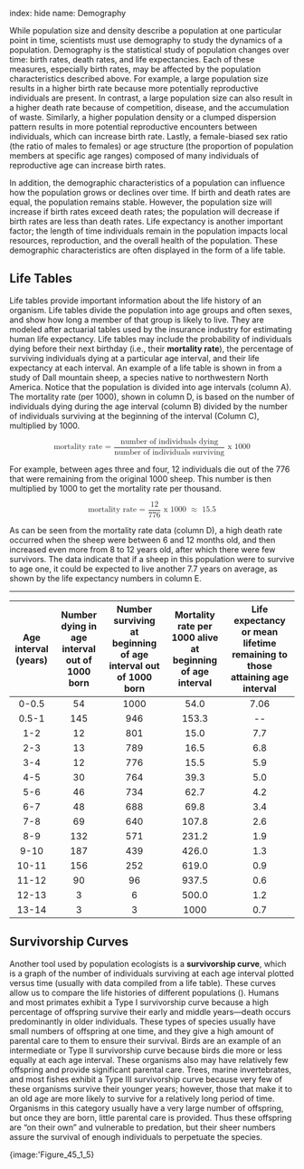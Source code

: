 index: hide
name: Demography

While population size and density describe a population at one particular point in time, scientists must use demography to study the dynamics of a population. Demography is the statistical study of population changes over time: birth rates, death rates, and life expectancies. Each of these measures, especially birth rates, may be affected by the population characteristics described above. For example, a large population size results in a higher birth rate because more potentially reproductive individuals are present. In contrast, a large population size can also result in a higher death rate because of competition, disease, and the accumulation of waste. Similarly, a higher population density or a clumped dispersion pattern results in more potential reproductive encounters between individuals, which can increase birth rate. Lastly, a female-biased sex ratio (the ratio of males to females) or age structure (the proportion of population members at specific age ranges) composed of many individuals of reproductive age can increase birth rates.

In addition, the demographic characteristics of a population can influence how the population grows or declines over time. If birth and death rates are equal, the population remains stable. However, the population size will increase if birth rates exceed death rates; the population will decrease if birth rates are less than death rates. Life expectancy is another important factor; the length of time individuals remain in the population impacts local resources, reproduction, and the overall health of the population. These demographic characteristics are often displayed in the form of a life table.

## Life Tables

Life tables provide important information about the life history of an organism. Life tables divide the population into age groups and often sexes, and show how long a member of that group is likely to live. They are modeled after actuarial tables used by the insurance industry for estimating human life expectancy. Life tables may include the probability of individuals dying before their next birthday (i.e., their  **mortality rate**), the percentage of surviving individuals dying at a particular age interval, and their life expectancy at each interval. An example of a life table is shown in  from a study of Dall mountain sheep, a species native to northwestern North America. Notice that the population is divided into age intervals (column A). The mortality rate (per 1000), shown in column D, is based on the number of individuals dying during the age interval (column B) divided by the number of individuals surviving at the beginning of the interval (Column C), multiplied by 1000.

<math display="block" xmlns:q="http://cnx.rice.edu/qml/1.0" xmlns:m="http://www.w3.org/1998/Math/MathML" xmlns:bib="http://bibtexml.sf.net/" xmlns:md="http://cnx.rice.edu/mdml" xmlns="http://cnx.rice.edu/cnxml"> <mrow>  <mtext>mortality rate = </mtext><mfrac>   <mrow>    <mtext>number of individuals dying</mtext>   </mrow>   <mrow>    <mtext>number of individuals surviving</mtext>   </mrow>  </mfrac>  <mtext> x 1000</mtext> </mrow></math>

For example, between ages three and four, 12 individuals die out of the 776 that were remaining from the original 1000 sheep. This number is then multiplied by 1000 to get the mortality rate per thousand.

<math display="block" xmlns:q="http://cnx.rice.edu/qml/1.0" xmlns:m="http://www.w3.org/1998/Math/MathML" xmlns:bib="http://bibtexml.sf.net/" xmlns:md="http://cnx.rice.edu/mdml" xmlns="http://cnx.rice.edu/cnxml"> <mrow>  <mtext>mortality rate = </mtext><mfrac>   <mrow>    <mtext>12</mtext>   </mrow>   <mrow>    <mtext>776</mtext>   </mrow>  </mfrac>  <mtext> x 1000 </mtext><mo>≈</mo><mtext> 15</mtext><mtext>.5</mtext> </mrow></math>

As can be seen from the mortality rate data (column D), a high death rate occurred when the sheep were between 6 and 12 months old, and then increased even more from 8 to 12 years old, after which there were few survivors. The data indicate that if a sheep in this population were to survive to age one, it could be expected to live another 7.7 years on average, as shown by the life expectancy numbers in column E.


****

| Age interval (years) | Number dying in age interval out of 1000 born | Number surviving at beginning of age interval out of 1000 born | Mortality rate per 1000 alive at beginning of age interval | Life expectancy or mean lifetime remaining to those attaining age interval |
|:-:|:-:|:-:|:-:|:-:|
| 0-0.5 | 54 | 1000 | 54.0 | 7.06 |
| 0.5-1 | 145 | 946 | 153.3 | -- |
| 1-2 | 12 | 801 | 15.0 | 7.7 |
| 2-3 | 13 | 789 | 16.5 | 6.8 |
| 3-4 | 12 | 776 | 15.5 | 5.9 |
| 4-5 | 30 | 764 | 39.3 | 5.0 |
| 5-6 | 46 | 734 | 62.7 | 4.2 |
| 6-7 | 48 | 688 | 69.8 | 3.4 |
| 7-8 | 69 | 640 | 107.8 | 2.6 |
| 8-9 | 132 | 571 | 231.2 | 1.9 |
| 9-10 | 187 | 439 | 426.0 | 1.3 |
| 10-11 | 156 | 252 | 619.0 | 0.9 |
| 11-12 | 90 | 96 | 937.5 | 0.6 |
| 12-13 | 3 | 6 | 500.0 | 1.2 |
| 13-14 | 3 | 3 | 1000 | 0.7 |
    

## Survivorship Curves

Another tool used by population ecologists is a  **survivorship curve**, which is a graph of the number of individuals surviving at each age interval plotted versus time (usually with data compiled from a life table). These curves allow us to compare the life histories of different populations (). Humans and most primates exhibit a Type I survivorship curve because a high percentage of offspring survive their early and middle years—death occurs predominantly in older individuals. These types of species usually have small numbers of offspring at one time, and they give a high amount of parental care to them to ensure their survival. Birds are an example of an intermediate or Type II survivorship curve because birds die more or less equally at each age interval. These organisms also may have relatively few offspring and provide significant parental care. Trees, marine invertebrates, and most fishes exhibit a Type III survivorship curve because very few of these organisms survive their younger years; however, those that make it to an old age are more likely to survive for a relatively long period of time. Organisms in this category usually have a very large number of offspring, but once they are born, little parental care is provided. Thus these offspring are “on their own” and vulnerable to predation, but their sheer numbers assure the survival of enough individuals to perpetuate the species.


{image:'Figure_45_1_5}
        
